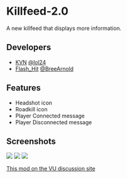 # Killfeed-2.0
A new killfeed that displays more information.

## Developers
- [KVN](https://github.com/KVN) [@lol24](https://community.veniceunleashed.net/u/lol24/)
- [Flash_Hit](https://github.com/Flash_Hit) [@BreeArnold](https://community.veniceunleashed.net/u/lol24/)

## Features
- Headshot icon
- Roadkill icon
- Player Connected message
- Player Disconnected message

## Screenshots
![](https://community.veniceunleashed.net/uploads/default/optimized/2X/d/dbf9ac4c4e2bc68264508248569e42a4c04749eb_2_690x364.jpeg)
![](https://community.veniceunleashed.net/uploads/default/original/2X/2/2af66d98351f0847bd5d6d76c481663136d00804.jpeg)
![](https://community.veniceunleashed.net/uploads/default/original/2X/1/1cd6fd4fb78274f1de1b99ac9cef9f6dae87dc4b.jpeg)

[This mod on the VU discussion site](community.veniceunleashed.net/t/killfeed-2-0)

